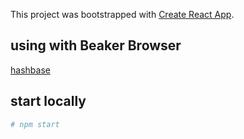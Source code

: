 This project was bootstrapped with [Create React App](https://github.com/facebookincubator/create-react-app).

## using with Beaker Browser

[hashbase](https://hashbase.io/locize/react-i18next)

## start locally

```bash
# npm start
```
